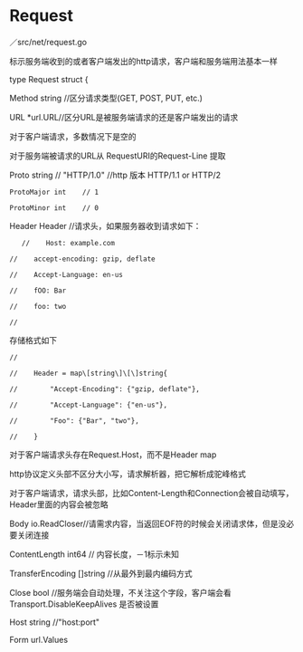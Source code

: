 # Request

／src/net/request.go

标示服务端收到的或者客户端发出的http请求，客户端和服务端用法基本一样

type Request struct {

Method string //区分请求类型\(GET, POST, PUT, etc.\)

URL \*url.URL//区分URL是被服务端请求的还是客户端发出的请求

对于客户端请求，多数情况下是空的

对于服务端被请求的URL从 RequestURI的Request-Line 提取

Proto      string // "HTTP/1.0"  //http 版本 HTTP/1.1 or HTTP/2

```
ProtoMajor int    // 1

ProtoMinor int    // 0
```

Header Header //请求头，如果服务器收到请求如下：

```
   //    Host: example.com

//    accept-encoding: gzip, deflate

//    Accept-Language: en-us

//    fOO: Bar

//    foo: two

//
```

存储格式如下

```
//

//    Header = map\[string\]\[\]string{

//        "Accept-Encoding": {"gzip, deflate"},

//        "Accept-Language": {"en-us"},

//        "Foo": {"Bar", "two"},

//    }
```

对于客户端请求头存在Request.Host，而不是Header map

http协议定义头部不区分大小写，请求解析器，把它解析成驼峰格式

对于客户端请求，请求头部，比如Content-Length和Connection会被自动填写，Header里面的内容会被忽略

Body io.ReadCloser//请需求内容，当返回EOF符的时候会关闭请求体，但是没必要关闭连接

ContentLength int64 // 内容长度，－1标示未知

TransferEncoding \[\]string //从最外到最内编码方式

Close bool //服务端会自动处理，不关注这个字段，客户端会看 Transport.DisableKeepAlives 是否被设置

Host string //"host:port"   

Form url.Values 

